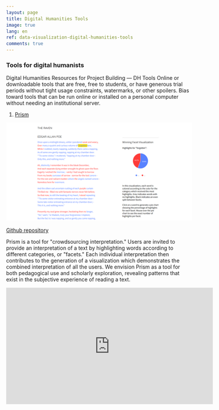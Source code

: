 ```yaml
---
layout: page
title: Digital Humanities Tools
image: true
lang: en
ref: data-visualization-digital-humanities-tools
comments: true
---
```


<h3 class="hover-underline-animation" id="books">Tools for digital humanists </h3>

Digital Humanities Resources for Project Building  — DH Tools
Online or downloadable tools that are free, free to students, or have generous trial periods without tight usage constraints, watermarks, or other spoilers.  Bias toward tools that can be run online or installed on a personal computer without needing an institutional server.

1. [Prism](http://prism.scholarslab.org/)

![](/_images/posts/prism-the-raven.png)

[Github repository](https://github.com/scholarslab/prism)

Prism is a tool for "crowdsourcing interpretation." Users are invited to provide an interpretation of a text by highlighting words according to different categories, or "facets." Each individual interpretation then contributes to the generation of a visualization which demonstrates the combined interpretation of all the users. We envision Prism as a tool for both pedagogical use and scholarly exploration, revealing patterns that exist in the subjective experience of reading a text.

<iframe width="560" height="315" src="https://www.youtube-nocookie.com/embed/AxHDcW15UBI?rel=0&amp;showinfo=0" frameborder="0" allow="autoplay; encrypted-media" allowfullscreen></iframe>
